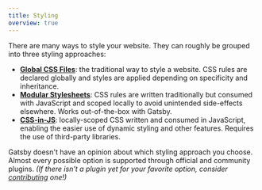 ```yaml
---
title: Styling
overview: true
---
```


There are many ways to style your website. They can roughly be grouped into three styling approaches:

- [**Global CSS Files**](/docs/global-css/): the traditional way to style a website. CSS rules are declared globally and styles are applied depending on specificity and inheritance.
- [**Modular Stylesheets**](/docs/css-modules): CSS rules are written traditionally but consumed with JavaScript and scoped locally to avoid unintended side-effects elsewhere. Works out-of-the-box with Gatsby.
- [**CSS-in-JS**](/docs/css-in-js/): locally-scoped CSS written and consumed in JavaScript, enabling the easier use of dynamic styling and other features. Requires the use of third-party libraries.

Gatsby doesn't have an opinion about which styling approach you choose. Almost every possible option is supported through official and community plugins. _(If there isn’t a plugin yet for your favorite option, consider [contributing](/docs/creating-plugins) one!)_

<GuideList slug={props.slug} />
